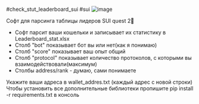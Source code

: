 #check_stut_leaderboard_sui #sui
![image](https://github.com/Irors/check_stut_leaderboard_sui/assets/81914651/81f6389c-8708-4dc0-98fa-4df66562e3df)

Софт для парсинга таблицы лидеров SUI quest 2🐬

- Софт парсит ваши кошельки и записывает их статистику в Leaderboard_stat.xlsx
- Столб "bot" показывает бот вы или нет(как я понимаю)
- Столб "score" показывает ваш опыт общий
- Столб "protocol" показывает количество протоколов, с которыми вы взаимодействовали(максимум)
- Столбы address/rank - думаю, сами понимаете 

Укажите ваши адреса в wallet_addres.txt (каждый адрес с новой строки)
Чтобы установить все дополнительные библиотеки пропишите pip install -r requirements.txt в консоль

